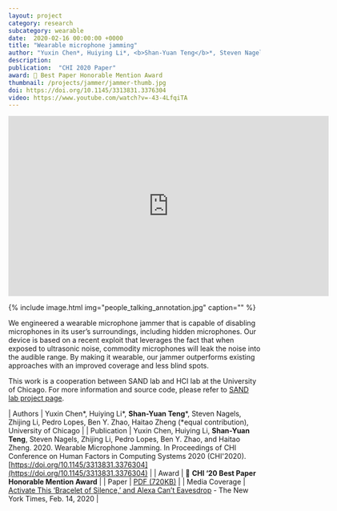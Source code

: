 ```yaml
---
layout: project
category: research
subcategory: wearable
date:  2020-02-16 00:00:00 +0000
title: "Wearable microphone jamming"
author: "Yuxin Chen*, Huiying Li*, <b>Shan-Yuan Teng</b>*, Steven Nagels, Zhijing Li, Pedro Lopes, Ben Y. Zhao, Haitao Zheng (*equal contribution)"
description: 
publication:  "CHI 2020 Paper"
award: 🏅 Best Paper Honorable Mention Award
thumbnail: /projects/jammer/jammer-thumb.jpg
doi: https://doi.org/10.1145/3313831.3376304
video: https://www.youtube.com/watch?v=-43-4LfqiTA
---
```


<div class="video-wrapper">
  <iframe width="640" height="360" src="https://www.youtube.com/embed/-43-4LfqiTA" frameborder="0" allowfullscreen></iframe>
</div>

{% include image.html
           img="people_talking_annotation.jpg"
           caption="" %}

We engineered a wearable microphone jammer that is capable of disabling microphones in its user’s surroundings, including hidden microphones. Our device is based on a recent exploit that leverages the fact that when exposed to ultrasonic noise, commodity microphones will leak the noise into the audible range. By making it wearable, our jammer outperforms existing approaches with an improved coverage and less blind spots. 

This work is a cooperation between SAND lab and HCI lab at the University of Chicago. For more information and source code, please refer to [SAND lab project page](http://sandlab.cs.uchicago.edu/jammer/).

| Authors | Yuxin Chen\*, Huiying Li\*, <b>Shan-Yuan Teng</b>\*, Steven Nagels, Zhijing Li, Pedro Lopes, Ben Y. Zhao, Haitao Zheng (\*equal contribution), University of Chicago |
| Publication | Yuxin Chen, Huiying Li, **Shan-Yuan Teng**, Steven Nagels, Zhijing Li, Pedro Lopes, Ben Y. Zhao, and Haitao Zheng. 2020. Wearable Microphone Jamming. In Proceedings of CHI Conference on Human Factors in Computing Systems 2020 (CHI'2020). [https://doi.org/10.1145/3313831.3376304](https://doi.org/10.1145/3313831.3376304) |
| Award | 🏅 **CHI ‘20 Best Paper Honorable Mention Award** |
| Paper | [PDF (720KB)](jammer_chi20.pdf) |
| Media Coverage | [Activate This ‘Bracelet of Silence,’ and Alexa Can’t Eavesdrop](https://www.nytimes.com/2020/02/14/technology/alexa-jamming-bracelet-privacy-armor.html) - The New York Times, Feb. 14, 2020 |
